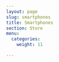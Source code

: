 ```yaml
---
layout: page
slug: smartphones
title: Smartphones
section: Store
menu:
  categories:
    weight: 11

---
```

